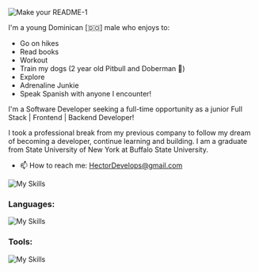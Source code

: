 <p align="center">
 

![Make your README-1](https://github.com/user-attachments/assets/88037855-8b47-40f2-a6cd-1a7c94bd5732)

</p>





I'm a young Dominican [🇩🇴] male who enjoys to:
- Go on hikes
- Read books
- Workout 
- Train my dogs (2 year old Pitbull and Doberman 🐶)
- Explore 
- Adrenaline Junkie 
- Speak Spanish with anyone I encounter! 

I'm a Software Developer seeking a full-time opportunity as a junior Full Stack | Frontend | Backend Developer! 

I took a professional break from my previous company to follow my dream of becoming a developer, continue learning and building. 
I am a graduate from State University of New York at Buffalo State University. 

- 📫 How to reach me: HectorDevelops@gmail.com 


![My Skills](https://go-skill-icons.vercel.app/api/icons?i=linkedin,github)

<h3 align="left">Languages:</h3>

![My Skills](https://go-skill-icons.vercel.app/api/icons?i=js,html,java,python,cs)



<h3 align="left">Tools:</h3>

![My Skills](https://go-skill-icons.vercel.app/api/icons?i=git,bootstrap,expressjs,mysql,idea,nodejs,mongodb,tailwindcss,react)








  
